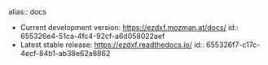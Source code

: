 alias:: docs

- Current development version: <https://ezdxf.mozman.at/docs/>
  id:: 655326e4-51ca-4fc4-92cf-a6d058022aef
- Latest stable release: <https://ezdxf.readthedocs.io/>
  id:: 655326f7-c17c-4ecf-84b1-ab38e62a8862